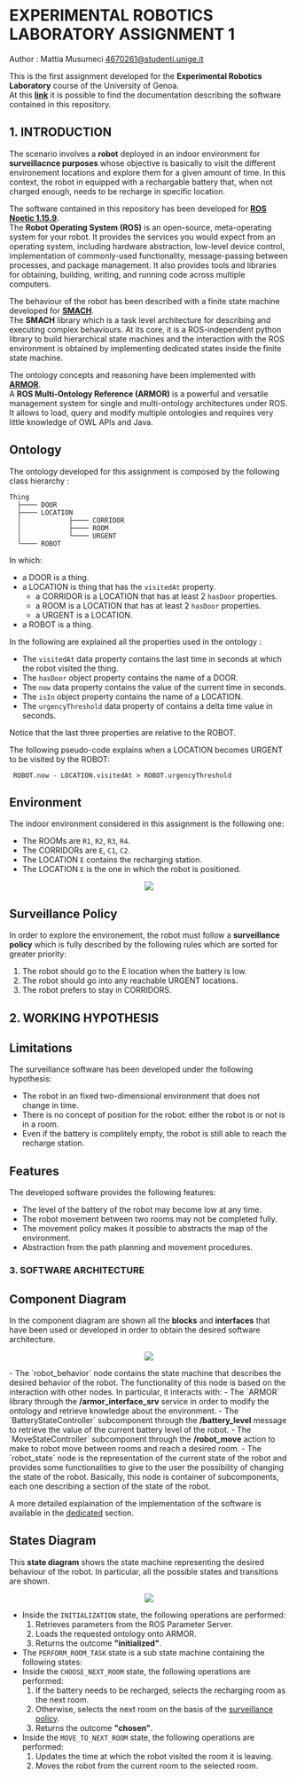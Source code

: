 # EXPERIMENTAL ROBOTICS LABORATORY ASSIGNMENT 1
Author : Mattia Musumeci 4670261@studenti.unige.it  
  
This is the first assignment developed for the <b>Experimental Robotics Laboratory</b> course of the University of Genoa.  
At this <b>[link](http://documentaiton)</b> it is possible to find the documentation describing the software contained in this repository.  

## 1. INTRODUCTION
The scenario involves a <b>robot</b> deployed in an indoor environment for <b>surveillacnce purposes</b> whose objective is basically to visit the different environement locations and explore them for a given amount of time. In this context, the robot in equipped with a rechargable battery that, when not charged enough, needs to be recharge in specific location.  
  
The software contained in this repository has been developed for <b>[ROS Noetic 1.15.9](http://wiki.ros.org/noetic)</b>.  
The <b>Robot Operating System (ROS)</b> is an open-source, meta-operating system for your robot. It provides the services you would expect from an operating system, including hardware abstraction, low-level device control, implementation of commonly-used functionality, message-passing between processes, and package management. It also provides tools and libraries for obtaining, building, writing, and running code across multiple computers.  
  
The behaviour of the robot has been described with a finite state machine developed for <b>[SMACH](http://wiki.ros.org/smach)</b>.  
The <b>SMACH</b> library which is a task level architecture for describing and executing complex behaviours. At its core, it is a ROS-independent python library to build hierarchical state machines and the interaction with the ROS environment is obtained by implementing dedicated states inside the finite state machine.  
  
The ontology concepts and reasoning have been implemented with <b>[ARMOR](https://github.com/EmaroLab/armor)</b>.  
A <b>ROS Multi-Ontology Reference (ARMOR)</b> is a powerful and versatile management system for single and multi-ontology architectures under ROS. It allows to load, query and modify multiple ontologies and requires very little knowledge of OWL APIs and Java.  

## Ontology
The ontology developed for this assignment is composed by the following class hierarchy :

    Thing
	  ├──── DOOR
	  ├──── LOCATION
	  │            ├──── CORRIDOR 
	  │            ├──── ROOM
	  │            └──── URGENT
	  └──── ROBOT

In which:
- a DOOR is a thing.
- a LOCATION is thing that has the `visitedAt` property.
  - a CORRIDOR is a LOCATION that has at least 2 `hasDoor` properties.
  - a ROOM is a LOCATION that has at least 2 `hasDoor` properties.
  - a URGENT is a LOCATION.
- a ROBOT is a thing.
  
In the following are explained all the properties used in the ontology :
- The `visitedAt` data property contains the last time in seconds at which the robot visited the thing.
- The `hasDoor` object property contains the name of a DOOR.
- The `now` data property contains the value of the current time in seconds.
- The `isIn` object property contains the name of a LOCATION.
- The `urgencyThreshold` data property of contains a delta time value in seconds.
  
Notice that the last three properties are relative to the ROBOT.
  
The following pseudo-code explains when a LOCATION becomes URGENT to be visited by the ROBOT:

	 ROBOT.now - LOCATION.visitedAt > ROBOT.urgencyThreshold


## Environment
The indoor environment considered in this assignment is the following one:
- The ROOMs are `R1`, `R2`, `R3`, `R4`.
- The CORRIDORs are `E`, `C1`, `C2`.
- The LOCATION `E` contains the recharging station.
- The LOCATION `E` is the one in which the robot is positioned.

<p align="center">
	<img src="https://i.imgur.com/SQZ4ySu.png" />
</p>

## Surveillance Policy
In order to explore the environement, the robot must follow a <b>surveillance policy</b> which is fully described by the following rules which are sorted for greater priority:
1. The robot should go to the E location when the battery is low.
2. The robot should go into any reachable URGENT locations.
3. The robot prefers to stay in CORRIDORS.

## 2. WORKING HYPOTHESIS
## Limitations
The surveillance software has been developed under the following hypothesis:
- The robot in an fixed two-dimensional environment that does not change in time.
- There is no concept of position for the robot: either the robot is or not is in a room.
- Even if the battery is complitely empty, the robot is still able to reach the recharge station.

## Features
The developed software provides the following features:
- The level of the battery of the robot may become low at any time.
- The robot movement between two rooms may not be completed fully.
- The movement policy makes it possible to abstracts the map of the environment.
- Abstraction from the path planning and movement procedures.

### 3. SOFTWARE ARCHITECTURE
## Component Diagram
In the component diagram are shown all the <b>blocks</b> and <b>interfaces</b> that have been used or developed in order to obtain the desired software architecture.
<p align="center">
	<img src="https://i.imgur.com/DoopjNY.png" />
</p>
- The `robot_behavior` node contains the state machine that describes the desired behavior of the robot. The functionality of this node is based on the interaction with other nodes. In particular, it interacts with:
  - The `ARMOR` library through the <b>/armor_interface_srv</b> service in order to modify the ontology and retrieve knowledge about the environment.
  - The `BatteryStateController` subcomponent through the <b>/battery_level</b> message to retrieve the value of the current battery level of the robot.
  - The `MoveStateController` subcomponent through the <b>/robot_move</b> action to make to robot move between rooms and reach a desired room.
- The `robot_state` node is the representation of the current state of the robot and provides some functionalities to give to the user the possibility of changing the state of the robot. Basically, this node is container of subcomponents, each one describing a section of the state of the robot.

A more detailed explaination of the implementation of the software is available in the [dedicated]() section.

## States Diagram
This <b>state diagram</b> shows the state machine representing the desired behaviour of the robot. In particular, all the possible states and transitions are shown.

<p align="center">
	<img src="https://i.imgur.com/nynYen4.png" />
</p>

- Inside the `INITIALIZATION` state, the following operations are performed:  
  1) Retrieves parameters from the ROS Parameter Server.  
  2) Loads the requested ontology onto ARMOR.  
  3) Returns the outcome <b>"initialized"</b>.  
- The `PERFORM_ROOM_TASK` state is a sub state machine containing the following states:  
- Inside the `CHOOSE_NEXT_ROOM` state, the following operations are performed:  
  1) If the battery needs to be recharged, selects the recharging room as the next room.  
  2) Otherwise, selects the next room on the basis of the [surveillance policy](#surveillance-policy).  
  3) Returns the outcome <b>"chosen"</b>.  
- Inside the `MOVE_TO_NEXT_ROOM` state, the following operations are performed:  
  1) Updates the time at which the robot visited the room it is leaving.  
  2) Moves the robot from the current room to the selected room.  

